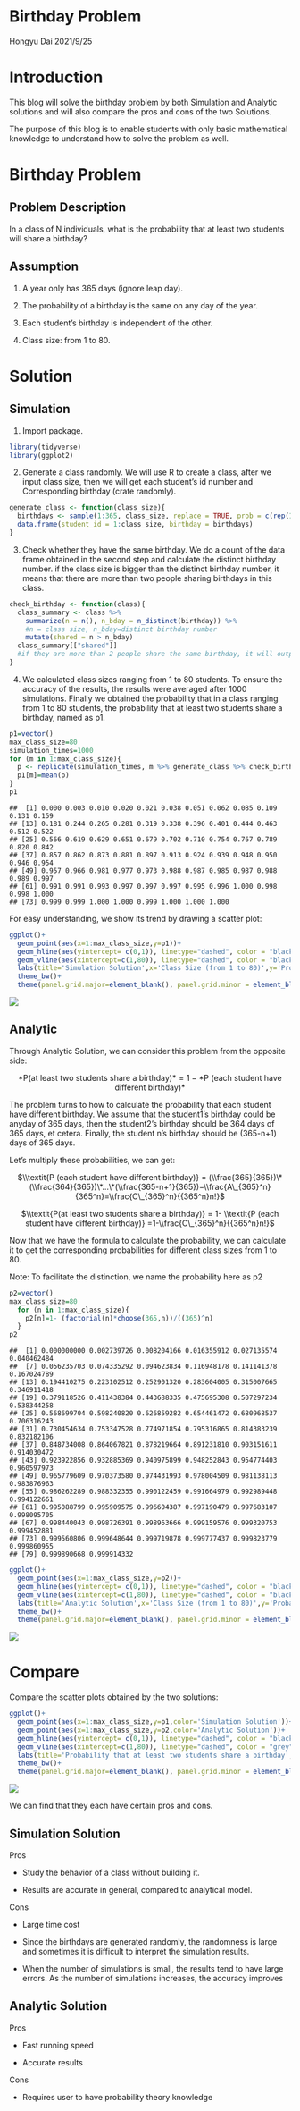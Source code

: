 Birthday Problem
================
Hongyu Dai
2021/9/25

# Introduction

This blog will solve the birthday problem by both Simulation and
Analytic solutions and will also compare the pros and cons of the two
Solutions.

The purpose of this blog is to enable students with only basic
mathematical knowledge to understand how to solve the problem as well.

# Birthday Problem

## Problem Description

In a class of N individuals, what is the probability that at least two
students will share a birthday?

## Assumption

1.  A year only has 365 days (ignore leap day).

2.  The probability of a birthday is the same on any day of the year.

3.  Each student’s birthday is independent of the other.

4.  Class size: from 1 to 80.

# Solution

## Simulation

1.  Import package.

``` r
library(tidyverse)
library(ggplot2)
```

2.  Generate a class randomly. We will use R to create a class, after we
    input class size, then we will get each student’s id number and
    Corresponding birthday (crate randomly).

``` r
generate_class <- function(class_size){
  birthdays <- sample(1:365, class_size, replace = TRUE, prob = c(rep(1,365)))
  data.frame(student_id = 1:class_size, birthday = birthdays)
}
```

3.  Check whether they have the same birthday. We do a count of the data
    frame obtained in the second step and calculate the distinct
    birthday number. if the class size is bigger than the distinct
    birthday number, it means that there are more than two people
    sharing birthdays in this class.

``` r
check_birthday <- function(class){
  class_summary <- class %>% 
    summarize(n = n(), n_bday = n_distinct(birthday)) %>%  
    #n = class size, n_bday=distinct birthday number
    mutate(shared = n > n_bday) 
  class_summary[["shared"]]  
  #if they are more than 2 people share the same birthday, it will output with TRUE, else FALSE
}
```

4.  We calculated class sizes ranging from 1 to 80 students. To ensure
    the accuracy of the results, the results were averaged after 1000
    simulations. Finally we obtained the probability that in a class
    ranging from 1 to 80 students, the probability that at least two
    students share a birthday, named as p1.

``` r
p1=vector()
max_class_size=80
simulation_times=1000
for (m in 1:max_class_size){
  p <- replicate(simulation_times, m %>% generate_class %>% check_birthday)
  p1[m]=mean(p)
}
p1
```

    ##  [1] 0.000 0.003 0.010 0.020 0.021 0.038 0.051 0.062 0.085 0.109 0.131 0.159
    ## [13] 0.181 0.244 0.265 0.281 0.319 0.338 0.396 0.401 0.444 0.463 0.512 0.522
    ## [25] 0.566 0.619 0.629 0.651 0.679 0.702 0.710 0.754 0.767 0.789 0.820 0.842
    ## [37] 0.857 0.862 0.873 0.881 0.897 0.913 0.924 0.939 0.948 0.950 0.946 0.954
    ## [49] 0.957 0.966 0.981 0.977 0.973 0.988 0.987 0.985 0.987 0.988 0.989 0.997
    ## [61] 0.991 0.991 0.993 0.997 0.997 0.997 0.995 0.996 1.000 0.998 0.998 1.000
    ## [73] 0.999 0.999 1.000 1.000 0.999 1.000 1.000 1.000

For easy understanding, we show its trend by drawing a scatter plot:

``` r
ggplot()+
  geom_point(aes(x=1:max_class_size,y=p1))+
  geom_hline(aes(yintercept= c(0,1)), linetype="dashed", color = "black")+
  geom_vline(aes(xintercept=c(1,80)), linetype="dashed", color = "black") +
  labs(title='Simulation Solution',x='Class Size (from 1 to 80)',y='Probability')  +
  theme_bw()+
  theme(panel.grid.major=element_blank(), panel.grid.minor = element_blank())
```

![](writeup_files/figure-gfm/unnamed-chunk-5-1.png)<!-- -->

## Analytic

Through Analytic Solution, we can consider this problem from the
opposite side:

<center>
*P(at least two students share a birthday)* = 1 − *P (each student have different birthday)*
</center>

The problem turns to how to calculate the probability that each student
have different birthday. We assume that the student1’s birthday could be
anyday of 365 days, then the student2’s birthday should be 364 days of
365 days, et cetera. Finally, the student n’s birthday should be
(365-n+1) days of 365 days.

Let’s multiply these probabilities, we can get:

<center>

$\\textit{P (each student have different birthday)} = (\\frac{365}{365})\*(\\frac{364}{365})\*...\*(\\frac{365-n+1}{365})=\\frac{A\_{365}^n}{365^n}=\\frac{C\_{365}^n}{{365^n}n!}$

$\\textit{P(at least two students share a birthday)} = 1- \\textit{P (each student have different birthday)} =1-\\frac{C\_{365}^n}{{365^n}n!}$
</center>

Now that we have the formula to calculate the probability, we can
calculate it to get the corresponding probabilities for different class
sizes from 1 to 80.

Note: To facilitate the distinction, we name the probability here as p2

``` r
p2=vector()
max_class_size=80
  for (n in 1:max_class_size){
    p2[n]=1- (factorial(n)*choose(365,n))/((365)^n)
  }
p2 
```

    ##  [1] 0.000000000 0.002739726 0.008204166 0.016355912 0.027135574 0.040462484
    ##  [7] 0.056235703 0.074335292 0.094623834 0.116948178 0.141141378 0.167024789
    ## [13] 0.194410275 0.223102512 0.252901320 0.283604005 0.315007665 0.346911418
    ## [19] 0.379118526 0.411438384 0.443688335 0.475695308 0.507297234 0.538344258
    ## [25] 0.568699704 0.598240820 0.626859282 0.654461472 0.680968537 0.706316243
    ## [31] 0.730454634 0.753347528 0.774971854 0.795316865 0.814383239 0.832182106
    ## [37] 0.848734008 0.864067821 0.878219664 0.891231810 0.903151611 0.914030472
    ## [43] 0.923922856 0.932885369 0.940975899 0.948252843 0.954774403 0.960597973
    ## [49] 0.965779609 0.970373580 0.974431993 0.978004509 0.981138113 0.983876963
    ## [55] 0.986262289 0.988332355 0.990122459 0.991664979 0.992989448 0.994122661
    ## [61] 0.995088799 0.995909575 0.996604387 0.997190479 0.997683107 0.998095705
    ## [67] 0.998440043 0.998726391 0.998963666 0.999159576 0.999320753 0.999452881
    ## [73] 0.999560806 0.999648644 0.999719878 0.999777437 0.999823779 0.999860955
    ## [79] 0.999890668 0.999914332

``` r
ggplot()+
  geom_point(aes(x=1:max_class_size,y=p2))+
  geom_hline(aes(yintercept= c(0,1)), linetype="dashed", color = "black")+
  geom_vline(aes(xintercept=c(1,80)), linetype="dashed", color = "black") +
  labs(title='Analytic Solution',x='Class Size (from 1 to 80)',y='Probability')  +
  theme_bw()+
  theme(panel.grid.major=element_blank(), panel.grid.minor = element_blank())
```

![](writeup_files/figure-gfm/unnamed-chunk-6-1.png)<!-- -->

# Compare

Compare the scatter plots obtained by the two solutions:

``` r
ggplot()+
  geom_point(aes(x=1:max_class_size,y=p1,color='Simulation Solution'))+
  geom_point(aes(x=1:max_class_size,y=p2,color='Analytic Solution'))+
  geom_hline(aes(yintercept= c(0,1)), linetype="dashed", color = "black")+
  geom_vline(aes(xintercept=c(1,80)), linetype="dashed", color = "grey") +
  labs(title='Probability that at least two students share a birthday',subtitle='In a class of N individuals',x='Class Size (from 1 to 80)',y='Probability',color='Solution')  +
  theme_bw()+
  theme(panel.grid.major=element_blank(), panel.grid.minor = element_blank())
```

![](writeup_files/figure-gfm/unnamed-chunk-7-1.png)<!-- -->

We can find that they each have certain pros and cons.

## Simulation Solution

Pros

-   Study the behavior of a class without building it.

-   Results are accurate in general, compared to analytical model.

Cons

-   Large time cost

-   Since the birthdays are generated randomly, the randomness is large
    and sometimes it is difficult to interpret the simulation results.

-   When the number of simulations is small, the results tend to have
    large errors. As the number of simulations increases, the accuracy
    improves

## Analytic Solution

Pros

-   Fast running speed

-   Accurate results

Cons

-   Requires user to have probability theory knowledge

